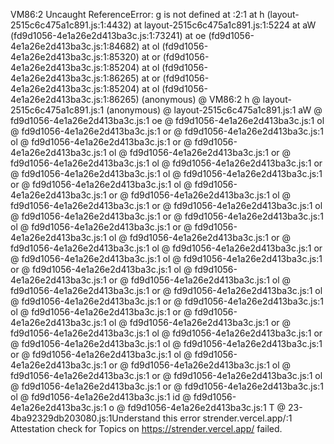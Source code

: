 VM86:2 Uncaught ReferenceError: g is not defined
    at <anonymous>:2:1
    at h (layout-2515c6c475a1c891.js:1:4432)
    at layout-2515c6c475a1c891.js:1:5224
    at aW (fd9d1056-4e1a26e2d413ba3c.js:1:73241)
    at oe (fd9d1056-4e1a26e2d413ba3c.js:1:84682)
    at ol (fd9d1056-4e1a26e2d413ba3c.js:1:85320)
    at or (fd9d1056-4e1a26e2d413ba3c.js:1:85204)
    at ol (fd9d1056-4e1a26e2d413ba3c.js:1:86265)
    at or (fd9d1056-4e1a26e2d413ba3c.js:1:85204)
    at ol (fd9d1056-4e1a26e2d413ba3c.js:1:86265)
(anonymous) @ VM86:2
h @ layout-2515c6c475a1c891.js:1
(anonymous) @ layout-2515c6c475a1c891.js:1
aW @ fd9d1056-4e1a26e2d413ba3c.js:1
oe @ fd9d1056-4e1a26e2d413ba3c.js:1
ol @ fd9d1056-4e1a26e2d413ba3c.js:1
or @ fd9d1056-4e1a26e2d413ba3c.js:1
ol @ fd9d1056-4e1a26e2d413ba3c.js:1
or @ fd9d1056-4e1a26e2d413ba3c.js:1
ol @ fd9d1056-4e1a26e2d413ba3c.js:1
or @ fd9d1056-4e1a26e2d413ba3c.js:1
ol @ fd9d1056-4e1a26e2d413ba3c.js:1
or @ fd9d1056-4e1a26e2d413ba3c.js:1
ol @ fd9d1056-4e1a26e2d413ba3c.js:1
or @ fd9d1056-4e1a26e2d413ba3c.js:1
ol @ fd9d1056-4e1a26e2d413ba3c.js:1
or @ fd9d1056-4e1a26e2d413ba3c.js:1
ol @ fd9d1056-4e1a26e2d413ba3c.js:1
or @ fd9d1056-4e1a26e2d413ba3c.js:1
ol @ fd9d1056-4e1a26e2d413ba3c.js:1
or @ fd9d1056-4e1a26e2d413ba3c.js:1
ol @ fd9d1056-4e1a26e2d413ba3c.js:1
or @ fd9d1056-4e1a26e2d413ba3c.js:1
ol @ fd9d1056-4e1a26e2d413ba3c.js:1
or @ fd9d1056-4e1a26e2d413ba3c.js:1
ol @ fd9d1056-4e1a26e2d413ba3c.js:1
or @ fd9d1056-4e1a26e2d413ba3c.js:1
ol @ fd9d1056-4e1a26e2d413ba3c.js:1
or @ fd9d1056-4e1a26e2d413ba3c.js:1
ol @ fd9d1056-4e1a26e2d413ba3c.js:1
or @ fd9d1056-4e1a26e2d413ba3c.js:1
ol @ fd9d1056-4e1a26e2d413ba3c.js:1
or @ fd9d1056-4e1a26e2d413ba3c.js:1
ol @ fd9d1056-4e1a26e2d413ba3c.js:1
or @ fd9d1056-4e1a26e2d413ba3c.js:1
ol @ fd9d1056-4e1a26e2d413ba3c.js:1
or @ fd9d1056-4e1a26e2d413ba3c.js:1
ol @ fd9d1056-4e1a26e2d413ba3c.js:1
or @ fd9d1056-4e1a26e2d413ba3c.js:1
ol @ fd9d1056-4e1a26e2d413ba3c.js:1
or @ fd9d1056-4e1a26e2d413ba3c.js:1
ol @ fd9d1056-4e1a26e2d413ba3c.js:1
or @ fd9d1056-4e1a26e2d413ba3c.js:1
ol @ fd9d1056-4e1a26e2d413ba3c.js:1
or @ fd9d1056-4e1a26e2d413ba3c.js:1
ol @ fd9d1056-4e1a26e2d413ba3c.js:1
or @ fd9d1056-4e1a26e2d413ba3c.js:1
ol @ fd9d1056-4e1a26e2d413ba3c.js:1
or @ fd9d1056-4e1a26e2d413ba3c.js:1
ol @ fd9d1056-4e1a26e2d413ba3c.js:1
id @ fd9d1056-4e1a26e2d413ba3c.js:1
o @ fd9d1056-4e1a26e2d413ba3c.js:1
T @ 23-4ba92329db203080.js:1Understand this error
strender.vercel.app/:1 Attestation check for Topics on https://strender.vercel.app/ failed.
